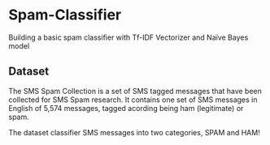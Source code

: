 # Spam-Classifier
Building a basic spam classifier with Tf-IDF Vectorizer and Naïve Bayes model

## Dataset

The SMS Spam Collection is a set of SMS tagged messages that have been collected for SMS Spam research. It contains one set of SMS messages in English of 5,574 messages, tagged acording being ham (legitimate) or spam.

The dataset classifier SMS messages into two categories, SPAM and HAM!